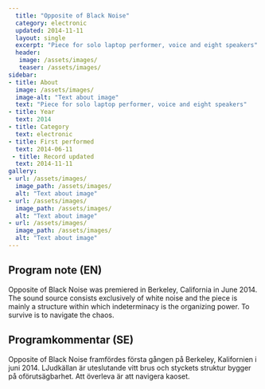 ```yaml
---
  title: "Opposite of Black Noise"
  category: electronic
  updated: 2014-11-11
  layout: single
  excerpt: "Piece for solo laptop performer, voice and eight speakers"
  header: 
   image: /assets/images/
   teaser: /assets/images/
sidebar:
- title: About
  image: /assets/images/
  image-alt: "Text about image"
  text: "Piece for solo laptop performer, voice and eight speakers"
- title: Year
  text: 2014
- title: Category
  text: electronic
- title: First performed
  text: 2014-06-11
 - title: Record updated
  text: 2014-11-11
gallery:
- url: /assets/images/
  image_path: /assets/images/
  alt: "Text about image"
- url: /assets/images/
  image_path: /assets/images/
  alt: "Text about image"
- url: /assets/images/
  image_path: /assets/images/
  alt: "Text about image"
---
```

<h2>Program note (EN)</h2>
Opposite of Black Noise was premiered in Berkeley, California in June 2014. The sound source consists exclusively of white noise and the piece is mainly a structure within which indeterminacy is the organizing power. To survive is to navigate the chaos.

<h2>Programkommentar (SE)</h2>
Opposite of Black Noise framfördes första gången på Berkeley, Kalifornien i juni 2014. LJudkällan är uteslutande vitt brus och styckets struktur bygger på oförutsägbarhet. Att överleva är att navigera kaoset.



